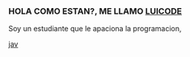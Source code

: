 ### HOLA COMO ESTAN?, ME LLAMO [LUICODE](https://github.com/luiicode)

Soy un estudiante que le apaciona la programacion,

[jav](https://img.shields.io/badge/Java-ED8B00?style=for-the-badge&logo=java&logoColor=white)
